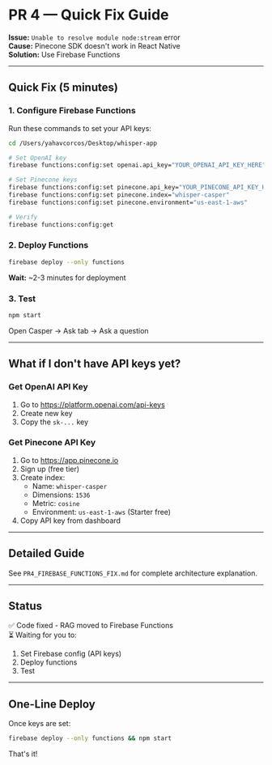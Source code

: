# PR 4 — Quick Fix Guide

**Issue:** `Unable to resolve module node:stream` error  
**Cause:** Pinecone SDK doesn't work in React Native  
**Solution:** Use Firebase Functions

---

## Quick Fix (5 minutes)

### 1. Configure Firebase Functions

Run these commands to set your API keys:

```bash
cd /Users/yahavcorcos/Desktop/whisper-app

# Set OpenAI key
firebase functions:config:set openai.api_key="YOUR_OPENAI_API_KEY_HERE"

# Set Pinecone keys
firebase functions:config:set pinecone.api_key="YOUR_PINECONE_API_KEY_HERE"
firebase functions:config:set pinecone.index="whisper-casper"
firebase functions:config:set pinecone.environment="us-east-1-aws"

# Verify
firebase functions:config:get
```

### 2. Deploy Functions

```bash
firebase deploy --only functions
```

**Wait:** ~2-3 minutes for deployment

### 3. Test

```bash
npm start
```

Open Casper → Ask tab → Ask a question

---

## What if I don't have API keys yet?

### Get OpenAI API Key

1. Go to https://platform.openai.com/api-keys
2. Create new key
3. Copy the `sk-...` key

### Get Pinecone API Key

1. Go to https://app.pinecone.io
2. Sign up (free tier)
3. Create index:
   - Name: `whisper-casper`
   - Dimensions: `1536`
   - Metric: `cosine`
   - Environment: `us-east-1-aws` (Starter free)
4. Copy API key from dashboard

---

## Detailed Guide

See `PR4_FIREBASE_FUNCTIONS_FIX.md` for complete architecture explanation.

---

## Status

✅ Code fixed - RAG moved to Firebase Functions  
⏳ Waiting for you to:

1. Set Firebase config (API keys)
2. Deploy functions
3. Test

---

## One-Line Deploy

Once keys are set:

```bash
firebase deploy --only functions && npm start
```

That's it!

